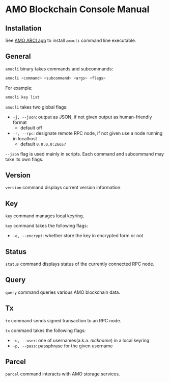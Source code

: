 # AMO Blockchain Console Manual

## Installation
See [AMO ABCI app](https://github.com/amolabs/amoabci) to install `amocli` command line executable.

## General
`amocli` binary takes commands and subcommands:
```bash
amocli <command> <subcommand> <args> <flags>
```
For example:
```bash
amocli key list
```

`amocli` takes two global flags:
- `-j, --json`: output as JSON, if not given output as human-friendly format
	- default off
- `-r, --rpc`: designate remote RPC node, if not given use a node running in localhost
	- default `0.0.0.0:26657`

`--json` flag is used mainly in scripts. Each command and subcommand may take its own flags.

## Version
`version` command displays current version information.

## Key
`key` command manages local keyring.

`key` command takes the following flags:
- `-e, --encrypt`: whether store the key in encrypted form or not

## Status
`status` command displays status of the currently connected RPC node.

## Query
`query` command queries various AMO blockchain data.

## Tx
`tx` command sends signed transaction to an RPC node.

`tx` command takes the following flags:
- `-u, --user`: one of usernames(a.k.a. *nickname*) in a local keyring
- `-p, --pass`: passphrase for the given username

## Parcel
`parcel` command interacts with AMO storage services.

